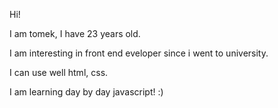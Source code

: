 Hi!
 
I am tomek, I have 23 years old. 

I am interesting in front end eveloper since i went to university. 

I can use well html, css. 

I am learning day by day javascript! :)
